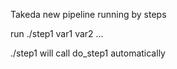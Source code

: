Takeda new pipeline running by steps

run ./step1 var1 var2 ...

./step1 will call do_step1 automatically

